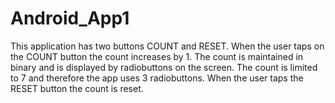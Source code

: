 # Android_App1

This application has two buttons COUNT and RESET. When the user taps on the COUNT button the count increases by 1.
The count is maintained in binary and is displayed by radiobuttons on the screen. The count is limited to 7 and therefore the app uses 3 radiobuttons.
When the user taps the RESET button the count is reset.
